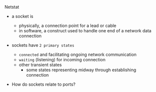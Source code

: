 Netstat

- a socket is
    - physically, a connection point for a lead or cable
    - in software, a construct used to handle one end of a network data connection
- sockets have `2 primary states`
    - `connected` and facilitating ongoing network communication
    - `waiting` (listening) for incoming connection
    - other transient states
        - some states representing midway through establishing connection

- How do sockets relate to ports?